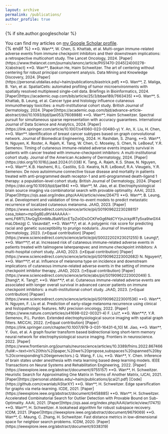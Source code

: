 ```yaml
---
layout: archive
permalink: /publications/
author_profile: true
---
```


{% if site.author.googlescholar %}
  <div class="wordwrap">You can find my articles on <a href="{{site.author.googlescholar}}">my Google Scholar profile</a>.</div>
{% endif %}
 

<span style="font-size:0.87em;">  
<!--  -->
**G. Wan**, W. Chen, S. Khattab, et al. Multi-organ immune-related adverse events from immune checkpoint inhibitors and their downstream implications: a retrospective multicohort study. The Lancet Oncology, 2024. [Paper](https://www.thelancet.com/journals/lanonc/article/PIIS1470-2045(24)00278-X/abstract)    
**G. Wan**, Baokun He, Haim Schweitzer. The art of centering without centering for robust principal component analysis. Data Mining and Knowledge Discovery, 2024. [Paper](https://personal.utdallas.edu/~haim/publications/biastrick.pdf)     
**G. Wan**, Z. Maliga, B. Yan, et al. SpatialCells: automated profiling of tumor microenvironments with spatially resolved multiplexed single-cell data. Briefings in Bioinformatics, 2024. [Paper](https://academic.oup.com/bib/article/25/3/bbae189/7663435)     
**G. Wan**, S. Khattab, B. Leung, et al. Cancer type and histology influence cutaneous immunotherapy toxicities: a multi-institutional cohort study. British Journal of Dermatology, 2024. [Paper](https://academic.oup.com/bjd/advance-article-abstract/doi/10.1093/bjd/ljae053/7608988)    
**G. Wan**, Haim Schweitzer. Spectral pursuit for simultaneous sparse representation with accuracy guarantees. International Journal of Data Science and Analytics, 2024. [Paper](https://link.springer.com/article/10.1007/s41060-023-00480-y)
Y. An, X. Liu, H. Chen, **G. Wan**. Identification of breast cancer subtypes based on graph convolutional network. Journal of Biomedical Engineering, 2024.
H. Rashdan, S. Zhang, **G. Wan**, N. Nguyen, K. Roster, A. Rajeh, K. Tang, W. Chen, C. Moseley, S. Chen, N. LeBoeuf, Y.R. Semenov. Timing of cutaneous immune-related adverse events impacts survival in patients with cancer treated with immune-checkpoint inhibitors: A multi-institutional cohort study. Journal of the American Academy of Dermatology, 2024. [Paper](https://doi.org/10.1016/j.jaad.2024.01.038)
K. Tang, A. Rajeh, K.S. Shaw, N. Nguyen, **G. Wan**, K.B. Hashemi, R.L. Castillo, S.G. Kwatra, N.R. LeBoeuf, R.A. Vleugels, Y.R. Semenov. De novo autoimmune connective tissue disease and mortality in patients treated with anti-programmed death receptor-1 and anti-programmed death-ligand 1 therapy: a population-level cohort study. British Journal of Dermatology, 2024. [Paper](https://doi.org/10.1093/bjd/ljae184)
<!--  -->
**G. Wan**, M. Jiao, et al. Electrophysiological brain source imaging via combinatorial search with provable optimality. AAAI, 2023. [Paper](https://ojs.aaai.org/index.php/AAAI/article/view/26471)    
**G. Wan**, B. Leung, et al. Development and validation of time-to-event models to predict metastatic recurrence of localized cutaneous melanoma. JAAD, 2023. [Paper](https://www.sciencedirect.com/science/article/pii/S0190962223028815?casa_token=mpGg8Eu9tV4AAAAA:-wmLF6RTLTAvQg5XmMbJBaW5zcETpZo0DsOCKFeGg6NdCYYjnJckplRTy5xa9IwGX4maLObezg)    
C. Vasavda\*, **G. Wan**\*, et al. A polygenic risk score for predicting racial and genetic susceptibility to prurigo nodularis. Journal of Investigative Dermatology, 2023. (\*Equal contribution) [Paper](https://www.sciencedirect.com/science/article/pii/S0022202X23021255)    
B. Leung\*, **G. Wan**\*, et al. Increased risk of cutaneous immune-related adverse events in patients treated with talimogene laherparepvec and immune checkpoint inhibitors: A multi-hospital cohort study. JAAD, 2023. (\*Equal contribution) [Paper](https://www.sciencedirect.com/science/article/pii/S0190962223002682)    
N. Nguyen\*, **G. Wan**\*, et al. Influence of melanoma type on incidence and downstream implications of cutaneous immune-related adverse events in the setting of immune checkpoint inhibitor therapy, JAAD, 2023. (\*Equal contribution) [Paper](https://www.sciencedirect.com/science/article/abs/pii/S0190962223002049)    
S. Zhang\*, K. Tang\*, **G. Wan**\*, et al. Cutaneous immune-related adverse events are associated with longer overall survival in advanced cancer patients on immune checkpoint inhibitors: a multi-institutional cohort study. JAAD, 2023. (\*Equal contribution) [Papaer](https://www.sciencedirect.com/science/article/pii/S0190962223001536) 
<!--  -->
**G. Wan**, N. Nguyen, F. Liu et al. Prediction of early-stage melanoma recurrence using clinical and histopathologic features. NPJ precision oncology, 2022. [Paper](https://www.nature.com/articles/s41698-022-00321-4)   
F. Liu\*, **G. Wan**\*, Y.R. Semenov, P.L. Purdon. Extended electrophysiological source imaging with spatial graph filters. MICCAI, 2022. (\*Equal contribution) [Paper](https://link.springer.com/chapter/10.1007/978-3-031-16431-6_10)       
M. Jiao, **G. Wan**, Y. Guo, et al. A graph fourier transform based bidirectional long short-term memory neural network for electrophysiological source imaging. Frontiers in neuroscience. 2022. [Paper](https://www.frontiersin.org/journals/neuroscience/articles/10.3389/fnins.2022.867466/full#:~:text=In%20this%20paper,%20we%20propose,subspaces%20spanned%20by%20corresponding%20eigenvectors.)     
Q. Wang, F. Liu, **G. Wan**, Y. Chen. Inference of brain states under anesthesia with meta learning based deep learning models. IEEE Transactions on Neural Systems and Rehabilitation Engineering, 2022. [Paper](https://ieeexplore.ieee.org/abstract/document/9755157)
<!--  -->
**G. Wan**, H. Schweitzer. Heuristic Search for Approximating One Matrix in Terms of Another Matrix, IJCAI, 2021. [Paper](https://personal.utdallas.edu/~haim/publications/ijcai21.pdf) [Code](https://github.com/cwanlab/AStarXY)    
**G. Wan**, H. Schweitzer. Edge sparsification for graphs via meta-learning. ICDE, 2021. [Paper](https://ieeexplore.ieee.org/abstract/document/9458885)     
**G. Wan**, H. Schweitzer. Accelerated Combinatorial Search for Outlier Detection with Provable Bound on Sub-Optimality. AAAI, 2021. [Paper](https://ojs.aaai.org/index.php/AAAI/article/view/17475)     
**G. Wan**, H. Schweitzer. A lookahead algorithm for robust subspace recovery. ICDM, 2021. [Paper](https://ieeexplore.ieee.org/abstract/document/9679069)    
**G. Wan**, C. Maung, C. Zhang, H. Schweitzer. Fast distance metrics in low-dimensional space for neighbor search problems. ICDM, 2020. [Paper](https://ieeexplore.ieee.org/abstract/document/9338319)
</span>   
